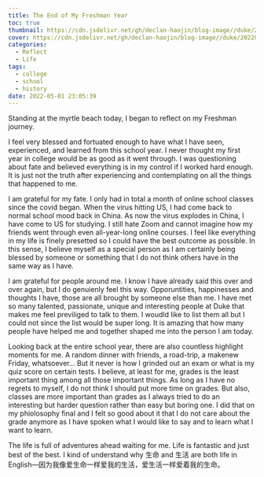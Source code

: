 ```yaml
---
title: The End of My Freshman Year
toc: true
thumbnail: https://cdn.jsdelivr.net/gh/declan-haojin/blog-image//duke/20220502001556.png
cover: https://cdn.jsdelivr.net/gh/declan-haojin/blog-image//duke/20220502001556.png
categories:
  - Reflect
  - Life
tags:
  - college
  - school
  - history
date: 2022-05-01 23:05:39
---
```


Standing at the myrtle beach today, I began to reflect on my Freshman journey. 

<!--more-->

I feel very blessed and fortuated enough to have what I have seen, experienced, and learned from this school year. I never thought my first year in college would be as good as it went through. I was questioning about fate and believed everything is in my control if I worked hard enough. It is just not the truth after experiencing and contemplating on all the things that happened to me. 

I am grateful for my fate. I only had in total a month of online school classes since the covid began. When the virus hitting US, I had come back to normal school mood back in China. As now the virus explodes in China, I have come to US for studying. I still hate Zoom and cannot imagine how my friends went through even all-year-long online courses. I feel like everything in my life is finely presetted so I could have the best outcome as possible. In this sense, I believe myself as a special person as I am certainly being blessed by someone or something that I do not think others have in the same way as I have.

I am grateful for people around me. I know I have already said this over and over again, but I do genuienly feel this way. Opporuntities, happinesses and thoughts I have, those are all brought by someone else than me. I have met so many talented, passionate, unique and interesting people at Duke that makes me feel previliged to talk to them. I woudld like to list them all but I could not since the list would be super long. It is amazing that how many people have helped me and together shaped me into the person I am today.

Looking back at the entire school year, there are also countless highlight moments for me. A random dinner with friends, a road-trip, a makenew Friday, whatsoever... But it never is how I grinded out an exam or what is my quiz score on certain tests. I believe, at least for me, grades is the least important thing among all those important things. As long as I have no regrets to myself, I do not think I should put more time on grades. But also, classes are more important than grades as I always tried to do an interesting but harder question rather than easy but boring one. I did that on my phiolosophy final and I felt so good about it that I do not care about the grade anymore as I have spoken what I would like to say and to learn what I want to learn.

The life is full of adventures ahead waiting for me. Life is fantastic and just best of the best. I kind of understand why 生命 and 生活 are both life in English—因为我像爱生命一样爱我的生活，爱生活一样爱着我的生命。
